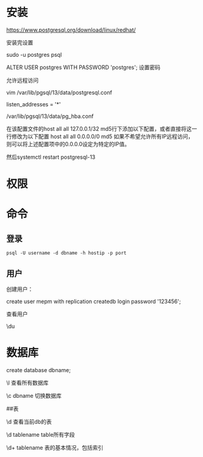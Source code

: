 # 安装

https://www.postgresql.org/download/linux/redhat/

安装完设置

sudo -u postgres psql

ALTER USER postgres WITH PASSWORD 'postgres';  设置密码

允许远程访问

vim /var/lib/pgsql/13/data/postgresql.conf

listen_addresses = '*'

/var/lib/pgsql/13/data/pg_hba.conf

在该配置文件的host all all 127.0.0.1/32 md5行下添加以下配置，或者直接将这一行修改为以下配置
host all all 0.0.0.0/0 md5
如果不希望允许所有IP远程访问，则可以将上述配置项中的0.0.0.0设定为特定的IP值。

然后systemctl restart postgresql-13

# 权限



# 命令

## 登录

```
psql -U username -d dbname -h hostip -p port
```

## 用户

创建用户：

create user mepm with replication createdb login password '123456';

查看用户

\du

# 数据库

create database dbname;

\l 查看所有数据库

\c dbname 切换数据库



##表

\d 查看当前db的表

\d tablename table所有字段

\d+ tablename 表的基本情况，包括索引


